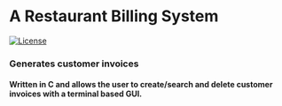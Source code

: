 # A Restaurant Billing System

[![License](https://img.shields.io/github/license/rowenpeebles/billing-system.svg?style=flat-square)](https://github.com/rowenpeebles/billing-system/blob/master/LICENSE)

### Generates customer invoices

#### Written in C and allows the user to create/search and delete customer invoices with a terminal based GUI.
